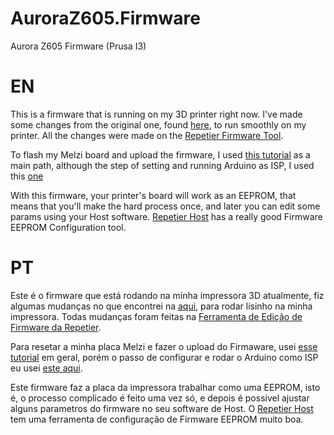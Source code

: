 # AuroraZ605.Firmware
Aurora Z605 Firmware (Prusa I3)

# EN
This is a firmware that is running on my 3D printer right now. I've made some changes from the original one, found [here](http://www.fennecelectronics.it/2014/08/aurora-3d-printer/), to run smoothly on my printer. All the changes were made on the [Repetier Firmware Tool](https://www.repetier.com/firmware/v100/). 

To flash my Melzi board and upload the firmware, I used [this tutorial](https://www.instructables.com/id/Using-an-Arduino-to-Flash-the-Melzi-Board-Wanhao-I/) as a main path, although the step of setting and running Arduino as ISP, I used this [one](https://www.arduino.cc/en/Tutorial/ArduinoISP)

With this firmware, your printer's board will work as an EEPROM, that means that you'll make the hard process once, and later you can edit some params using your Host software. [Repetier Host](https://www.repetier.com/) has a really good Firmware EEPROM Configuration tool.

# PT

Este é o firmware que está rodando na minha impressora 3D atualmente, fiz algumas mudanças no que encontrei na [aqui](http://www.fennecelectronics.it/2014/08/aurora-3d-printer/), para rodar lisinho na minha impressora. Todas mudanças foram feitas na [Ferramenta de Edição de Firmware da Repetier](https://www.repetier.com/firmware/v100/).

Para resetar a minha placa Melzi e fazer o upload do Firmaware, usei [esse tutorial](https://www.instructables.com/id/Using-an-Arduino-to-Flash-the-Melzi-Board-Wanhao-I/) em geral, porém o passo de configurar e rodar o Arduino como ISP eu usei [este aqui](https://www.arduino.cc/en/Tutorial/ArduinoISP).

Este firmware faz a placa da impressora trabalhar como uma EEPROM, isto é, o processo complicado é feito uma vez só, e depois é possivel ajustar alguns parametros do firmware no seu software de Host. O [Repetier Host](https://www.repetier.com/) tem uma ferramenta de configuração de Firmware EEPROM muito boa.

